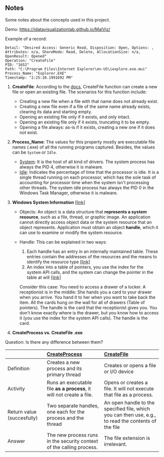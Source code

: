 ## Notes

Some notes about the concepts used in this project.

Demo: https://idatavisualizationlab.github.io/MalViz/

Example of a record:
````
Detail: "Desired Access: Generic Read, Disposition: Open, Options: , Attributes: n/a, ShareMode: Read, Delete, AllocationSize: n/a, OpenResult: Opened"
Operation: "CreateFile"
PID: "1652"
Path: "C:\Program Files\Internet Explorer\en-US\iexplore.exe.mui"
Process_Name: "Explorer.EXE"
Timestamp: "2:25:10.1991692 PM"
````
1. **CreateFile**: According to the [docs](https://docs.microsoft.com/en-us/windows/desktop/FileIO/creating-and-opening-files),
CreateFile function can create a new file or open an existing file. The scenarios for this function include:

    - Creating a new file when a file with that name does not already exist.
    - Creating a new file even if a file of the same name already exists, clearing its data and starting empty.
    - Opening an existing file only if it exists, and only intact.
    - Opening an existing file only if it exists, truncating it to be empty.
    - Opening a file always: as-is if it exists, creating a new one if it does not exist.
    
2. **Process_Name**: The values for this property mostly are executable file names (.exe) of all the running programs 
captured. Besides, the values can be `System` or `Idle`.
    - [System](https://www.neuber.com/taskmanager/process/system.html): It is the host of all kind of drivers. The system process has always the PID 4, otherwise it is malware.
    - [Idle](https://www.neuber.com/taskmanager/process/system%20idle.html): Indicates the percentage of time that 
    the processor is idle. It is a single thread running on each processor, which has the sole task of 
    accounting for processor time when the system isn't processing other threads. The system idle process has always the 
    PID 0  in the Windows Task Manager, otherwise it is malware.
    
3. **Windows System Information** [[link]](https://docs.microsoft.com/en-us/windows/desktop/sysinfo/handles-and-objects)
    
    - Objects: An object is a data structure that **represents a system resource**, such as a file, thread, or graphic 
    image. An application cannot directly access object data or the system resource that an object represents. 
    Application must obtain an object **handle**, which it can use to examine or modify the system resource.
    
    - Handle: This can be explained in two ways: 
        1. Each handle has an entry in an internally maintained table. These entries contain the addresses of the 
        resources and the means to identify the resource type [[link]](https://docs.microsoft.com/en-us/windows/desktop/sysinfo/handles-and-objects)
        2. An index into a table of pointers, you use the index for the system API calls, and the system can change 
        the pointer in the table at will [[link]](https://stackoverflow.com/a/902969/)
        
        Consider this case: You need to access a drawer of a locker. A receptionist is in the middle: She hands you a
         card to your drawer when you arrive. You hand it to her when you want to take back the item. All the cards 
         hung on the wall for all of drawers (Table of pointers). The handle is the card that the receptionist 
         gives you. You don't know exactly where is the drawer, but you know how to access it (you use the index for the system API calls).
         The handle is the card.
         
4. **CreateProcess vs. CreateFile .exe**

Question: Is there any difference between them?

|       | [CreateProcess](https://docs.microsoft.com/en-us/windows/desktop/api/processthreadsapi/nf-processthreadsapi-createprocessa)           | [CreateFile](https://docs.microsoft.com/en-us/windows/desktop/api/fileapi/nf-fileapi-createfilea)  |
| ------------- |:-------------| :-----|
| Definition      | Creates a new process and its primary thread | Creates or opens a file or I/O device |
| Activity      | Runs an executable file **as a process**, it will not create a file.| Opens or creates a file. It will not execute that file as a process. |
| Return value (succesfully) |Two separate handles, one each for the process and the thread       |An open handle to the specified file,  which you can then use, e.g., to read the contents of the file |
|Answer |The new process runs in the security context of the calling process.  |The file extension is irrelevant.|
